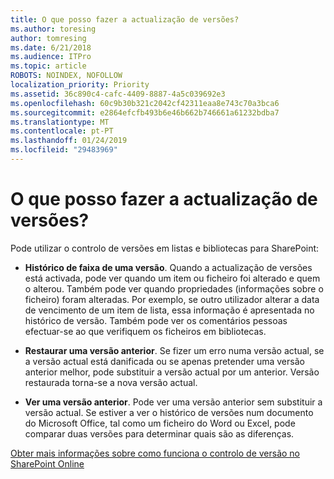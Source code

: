 ```yaml
---
title: O que posso fazer a actualização de versões?
ms.author: toresing
author: tomresing
ms.date: 6/21/2018
ms.audience: ITPro
ms.topic: article
ROBOTS: NOINDEX, NOFOLLOW
localization_priority: Priority
ms.assetid: 36c890c4-cafc-4409-8887-4a5c039692e3
ms.openlocfilehash: 60c9b30b321c2042cf42311eaa8e743c70a3bca6
ms.sourcegitcommit: e2864efcfb493b6e46b662b746661a61232bdba7
ms.translationtype: MT
ms.contentlocale: pt-PT
ms.lasthandoff: 01/24/2019
ms.locfileid: "29483969"
---
```

# <a name="what-can-i-do-with-versioning"></a>O que posso fazer a actualização de versões?

Pode utilizar o controlo de versões em listas e bibliotecas para SharePoint:
  
- **Histórico de faixa de uma versão**. Quando a actualização de versões está activada, pode ver quando um item ou ficheiro foi alterado e quem o alterou. Também pode ver quando propriedades (informações sobre o ficheiro) foram alteradas. Por exemplo, se outro utilizador alterar a data de vencimento de um item de lista, essa informação é apresentada no histórico de versão. Também pode ver os comentários pessoas efectuar-se ao que verifiquem os ficheiros em bibliotecas. 
    
- **Restaurar uma versão anterior**. Se fizer um erro numa versão actual, se a versão actual está danificada ou se apenas pretender uma versão anterior melhor, pode substituir a versão actual por um anterior. Versão restaurada torna-se a nova versão actual. 
    
- **Ver uma versão anterior**. Pode ver uma versão anterior sem substituir a versão actual. Se estiver a ver o histórico de versões num documento do Microsoft Office, tal como um ficheiro do Word ou Excel, pode comparar duas versões para determinar quais são as diferenças. 
    
[Obter mais informações sobre como funciona o controlo de versão no SharePoint Online](https://go.microsoft.com/fwlink/?linkid=875710)
  

